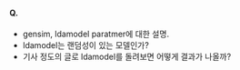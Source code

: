 #### Q.

- gensim, ldamodel paratmer에 대한 설명.
- ldamodel는 랜덤성이 있는 모델인가?
- 기사 정도의 글로 ldamodel를 돌려보면 어떻게 결과가 나올까?